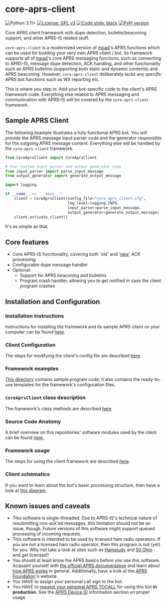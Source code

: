 # core-aprs-client

![Python 3.11+](https://img.shields.io/badge/python-3.11+-blue.svg) [![License: GPL v3](https://img.shields.io/badge/License-GPLv3-blue.svg)](https://www.gnu.org/licenses/gpl-3.0) [![Code style: black](https://img.shields.io/badge/code%20style-black-000000.svg)](https://github.com/psf/black) [![PyPi version](https://img.shields.io/pypi/v/core-aprs-client.svg)](https://pypi.python.org/pypi/core-aprs-client)

Core APRS client framework with dupe detection, bulletin/beaconing support, and other APRS-IS related stuff.

```core-aprs-client``` is a modernized version of [mpad](https://github.com/joergschultzelutter/mpad)'s APRS functions which can be used for building your very own APRS client / bot. Its framework supports all of [mpad](https://github.com/joergschultzelutter/mpad)'s core APRS messaging functions, such as connecting to APRS-IS, message dupe detection, ACK handling, and other functionality such as APRS bulletins (supporting both static and dynamic contents) and APRS beaconing. However, ```core-aprs-client``` deliberately lacks any _specific_ APRS bot functions such as WX reporting etc. 

This is where _you_ step in. Add your bot-specific code to the client's APRS framework code. Everything else related to APRS messaging and communication with APRS-IS will be covered by the ```core-aprs-client``` framework.

## Sample APRS Client

The following example illustrates a fully functional APRS bot. You will provide the APRS message input parser code and the generator responsible for the outgoing APRS message content. Everything else will be handled by the `core-aprs-client` framework.

```python
from CoreAprsClient import CoreAprsClient

# Your custom input parser and output generator code
from input_parser import parse_input_message
from output_generator import generate_output_message

import logging

if __name__ == '__main__':
    client = CoreAprsClient(config_file="core_aprs_client.cfg",
                            log_level=logging.INFO,
                            input_parser=parse_input_message,
                            output_generator=generate_output_message)
    client.activate_client()
```

It's as simple as that.

## Core features
- Core APRS-IS functionality, covering both 'old' and '[new](http://www.aprs.org/aprs11/replyacks.txt)' ACK processing
- Configurable dupe message handler
- Optional:
    - Support for APRS beaconing and bulletins
    - Program crash handler, allowing you to get notified in case the client program crashes

## Installation and Configuration

### Installation instructions
Instructions for installing the framework and its sample APRS client on your computer can be found [here](docs/installation.md).

### Client Configuration
The steps for modifying the client's config file are described [here](docs/configuration.md).

### Framework examples 
[This directory](framework_examples) contains sample program code; it also contains the ready-to-use templates for the framework's configuration files.

### `CoreAprsClient` class description
The framework's class methods are described [here](docs/coreaprsclient_class.md)

### Source Code Anatomy
A brief overview on this repositories' software modules used by the client can be found [here](docs/anatomy.md).

### Framework usage
The steps for using the client framework are described [here](docs/framework_usage.md).

### Client schematics
If you want to learn about the bot's basic processing structure, then have a look at [this diagram](docs/schematics.md).

## Known issues and caveats
- This software is single-threaded. Due to APRS-IS's technical nature of resubmitting non-ack'ed messages, this limitation should not be an issue, though. Future versions of this software might support queued processing of incoming requests.
- This software is intended to be used by licensed ham radio operators. If you are not a licensed ham radio operator, then this program is not (yet) for you. Why not take a look at sites such as [Hamstudy](https://hamstudy.org/) and [50 Ohm](https://50ohm.de/) - and get licensed?
- You should at least know the APRS basics before you use this software. Acquaint yourself with [the official APRS documentation](https://github.com/wb2osz/aprsspec) and learn about [how APRS works](https://how.aprs.works/) in general. Additionally, have a look at the [APRS Foundation](https://www.aprsfoundation.org/)'s website.
- You HAVE to assign your personal call sign to the bot.
- You HAVE to [request your personal APRS TOCALL](https://github.com/aprsorg/aprs-deviceid) for using this bot __in production__. See the [APRS Device ID](https://github.com/aprsorg/aprs-deviceid/blob/main/ALLOCATING.md#development-phase) information section on proper usage.
